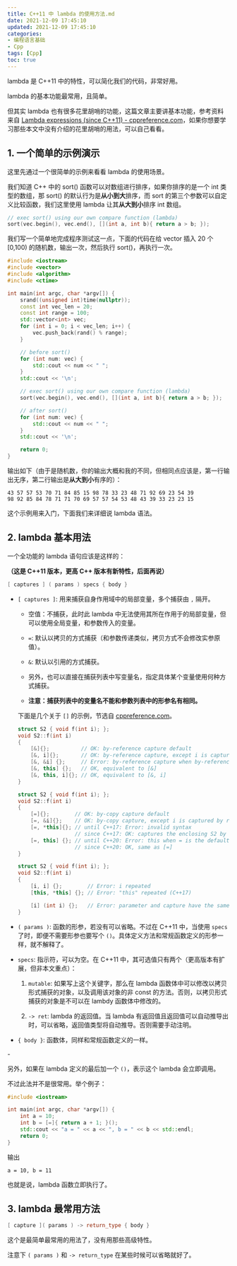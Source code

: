 ```yaml
---
title: C++11 中 lambda 的使用方法.md
date: 2021-12-09 17:45:10
updated: 2021-12-09 17:45:10
categories:
- 编程语言基础
- Cpp
tags: [Cpp]
toc: true
---
```


lambda 是 C++11 中的特性，可以简化我们的代码，非常好用。

lambda 的基本功能最常用，且简单。

但其实 lambda 也有很多花里胡哨的功能，这篇文章主要讲基本功能，参考资料来自 [Lambda expressions (since C++11) - cppreference.com](https://en.cppreference.com/w/cpp/language/lambda#Lambda_capture)，如果你想要学习那些本文中没有介绍的花里胡哨的用法，可以自己看看。

## 1. 一个简单的示例演示

这里先通过一个很简单的示例来看看 lambda 的使用场景。

我们知道 C++ 中的 sort() 函数可以对数组进行排序，如果你排序的是一个 int 类型的数组，那 sort() 的默认行为是**从小到大**排序，而 sort 的第三个参数可以自定义比较函数，我们这里使用 lambda 让其**从大到小**排序 int 数组。

```cpp
// exec sort() using our own compare function (lambda)
sort(vec.begin(), vec.end(), [](int a, int b){ return a > b; });
```

我们写一个简单地完成程序测试这一点，下面的代码在给 vector 插入 20 个 [0,100) 的随机数，输出一次，然后执行 sort()，再执行一次。

```cpp
#include <iostream>
#include <vector>
#include <algorithm>
#include <ctime>

int main(int argc, char *argv[]) {
    srand((unsigned int)time(nullptr));
    const int vec_len = 20;
    const int range = 100;
    std::vector<int> vec;
    for (int i = 0; i < vec_len; i++) {
        vec.push_back(rand() % range);
    }

    // before sort()
    for (int num: vec) {
        std::cout << num << " ";
    }
    std::cout << '\n';

    // exec sort() using our own compare function (lambda)
    sort(vec.begin(), vec.end(), [](int a, int b){ return a > b; });

    // after sort()
    for (int num: vec) {
        std::cout << num << " ";
    }
    std::cout << '\n';

    return 0;
}
```

输出如下（由于是随机数，你的输出大概和我的不同，但相同点应该是，第一行输出无序，第二行输出是**从大到小**有序的）：

```
43 57 57 53 70 71 84 85 15 98 78 33 23 48 71 92 69 23 54 39 
98 92 85 84 78 71 71 70 69 57 57 54 53 48 43 39 33 23 23 15 
```

这个示例用来入门，下面我们来详细说 lambda 语法。

## 2. lambda 基本用法

一个全功能的 lambda 语句应该是这样的：

**（这是 C++11 版本，更高 C++ 版本有新特性，后面再说）**

```cpp
[ captures ] ( params ) specs { body }
```

* `[ captures ]`: 用来捕获自身作用域中的局部变量，多个捕获由 `,` 隔开。
  
  * 空值：不捕获，此时此 lambda 中无法使用其所在作用于的局部变量，但可以使用全局变量，和参数传入的变量。
  
  * `=`: 默认以拷贝的方式捕获（和参数传递类似，拷贝方式不会修改实参原值）。
  
  * `&`: 默认以引用的方式捕获。
  
  * 另外，也可以直接在捕获列表中写变量名，指定具体某个变量使用何种方式捕获。
  
  * **注意：捕获列表中的变量名不能和参数列表中的形参名有相同。**
  
  下面是几个关于 `[]` 的示例，节选自 [cppreference.com](https://en.cppreference.com/w/cpp/language/lambda#Lambda_capture)。
  
  ```cpp
  struct S2 { void f(int i); };
  void S2::f(int i)
  {
      [&]{};          // OK: by-reference capture default
      [&, i]{};       // OK: by-reference capture, except i is captured by copy
      [&, &i] {};     // Error: by-reference capture when by-reference is the default
      [&, this] {};   // OK, equivalent to [&]
      [&, this, i]{}; // OK, equivalent to [&, i]
  }
  ```
  
  ```cpp
  struct S2 { void f(int i); };
  void S2::f(int i)
  {
      [=]{};        // OK: by-copy capture default
      [=, &i]{};    // OK: by-copy capture, except i is captured by reference
      [=, *this]{}; // until C++17: Error: invalid syntax
                    // since C++17: OK: captures the enclosing S2 by copy
      [=, this] {}; // until C++20: Error: this when = is the default
                    // since C++20: OK, same as [=]
  }
  ```
  
  ```cpp
  struct S2 { void f(int i); };
  void S2::f(int i)
  {
      [i, i] {};        // Error: i repeated
      [this, *this] {}; // Error: "this" repeated (C++17)
  
      [i] (int i) {};   // Error: parameter and capture have the same name
  }
  ```

* `( params )`: 函数的形参，若没有可以省略。不过在 C++11 中，当使用 `specs` 了时，即便不需要形参也要写个 `()`。具体定义方法和常规函数定义的形参一样，就不解释了。

* `specs`: 指示符，可以为空。在 C++11 中，其可选值只有两个（更高版本有扩展，但非本文重点）：
  
  1.  `mutable`: 如果写上这个关键字，那么在 lambda 函数体中可以修改以拷贝形式捕获的对象，以及调用该对象的非 const 的方法。否则，以拷贝形式捕获的对象是不可以在 lambdy 函数体中修改的。
  
  2. `-> ret`: lambda 的返回值。当 lambda 有返回值且返回值可以自动推导出时，可以省略，返回值类型将自动推导。否则需要手动注明。

* `{ body }`: 函数体，同样和常规函数定义的一样。



\-

另外，如果在 lambda 定义的最后加一个 `()`，表示这个 lambda 会立即调用。

不过此法并不是很常用。举个例子：

```cpp
#include <iostream>

int main(int argc, char *argv[]) {
    int a = 10;
    int b = [=]{ return a + 1; }();
    std::cout << "a = " << a << ", b = " << b << std::endl;
    return 0;
}
```

输出

```
a = 10, b = 11
```

也就是说，lambda 函数立即执行了。



## 3. lambda 最常用方法

```cpp
[ capture ]( params ) -> return_type { body }
```

这个是最简单最常用的用法了，没有用那些高级特性。

注意下 `( params )` 和 `-> return_type` 在某些时候可以省略就好了。
